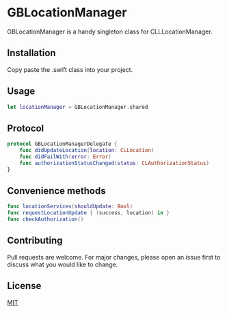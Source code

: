 # GBLocationManager

GBLocationManager is a handy singleton class for CLLLocationManager.

## Installation

Copy paste the .swift class into your project.

## Usage
```swift
let locationManager = GBLocationManager.shared
```
## Protocol
```swift
protocol GBLocationManagerDelegate {
    func didUpdateLocation(location: CLLocation)
    func didFailWith(error: Error)
    func authorizationStatusChanged(status: CLAuthorizationStatus)
}
```
## Convenience methods
```swift
func locationServices(shouldUpdate: Bool)
func requestLocationUpdate { (success, location) in }
func checkAuthorization()

```
## Contributing
Pull requests are welcome. For major changes, please open an issue first to discuss what you would like to change.

## License
[MIT](https://raw.githubusercontent.com/gentique/GBLocationManager-Singleton/master/LICENSE)
